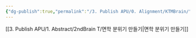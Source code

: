 ```yaml
---
{"dg-publish":true,"permalink":"/3. Publish APU/0. Alignment/KTMBrain/","tags":["gardenEntry"],"noteIcon":"","created":"","updated":""}
---
```


[[3. Publish APU/1. Abstract/2ndBrain T/면학 분위기 만들기\|면학 분위기 만들기]]